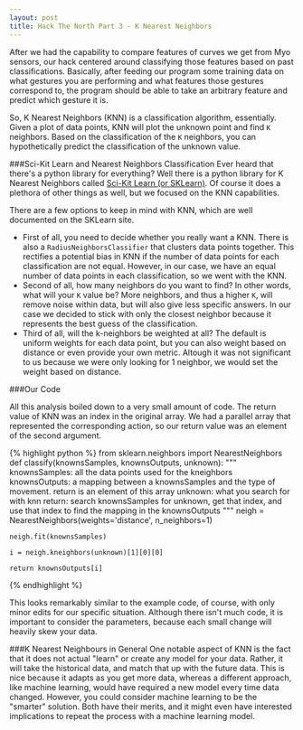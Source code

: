 ```yaml
---
layout: post
title: Hack The North Part 3 - K Nearest Neighbors
---
```


After we had the capability to compare features of curves we get from Myo sensors, our hack centered around classifying those features based on past classifications. Basically, after feeding our program some training data on what gestures you are performing and what features those gestures correspond to, the program should be able to take an arbitrary feature and predict which gesture it is. 

So, K Nearest Neighbors (KNN) is a classification algorithm, essentially. Given a plot of data points, KNN will plot the unknown point and find `K` neighbors. Based on the classification of the `K` neighbors, you can hypothetically predict the classification of the unknown value. 

###Sci-Kit Learn and Nearest Neighbors Classification
Ever heard that there's a python library for everything? Well there is a python library for K Nearest Neighbors called [Sci-Kit Learn (or SKLearn)](http://scikit-learn.org/stable/modules/neighbors.html#nearest-neighbors-classification). Of course it does a plethora of other things as well, but we focused on the KNN capabilities. 

There are a few options to keep in mind with KNN, which are well documented on the SKLearn site. 

 - First of all, you need to decide whether you really want a KNN. There is also a `RadiusNeighborsClassifier` that clusters data points together. This rectifies a potential bias in KNN if the number of data points for each classification are not equal. However, in our case, we have an equal number of data points in each classification, so we went with the KNN.  
 - Second of all, how many neighbors do you want to find? In other words, what will your `K` value be? More neighbors, and thus a higher `K`, will remove noise within data, but will also give less specific answers. In our case we decided to stick with only the closest neighbor because it represents the best guess of the classification. 
 - Third of all, will the k-neighbors be weighted at all? The default is uniform weights for each data point, but you can also weight based on distance or even provide your own metric. Altough it was not significant to us because we were only looking for 1 neighbor, we would set the weight based on distance. 

###Our Code

All this analysis boiled down to a very small amount of code. The return value of KNN was an index in the original array. We had a parallel array that represented the corresponding action, so our return value was an element of the second argument. 

{% highlight python %}
from sklearn.neighbors import NearestNeighbors
def classify(knownsSamples, knownsOutputs, unknown):
	"""
		knownsSamples: all the data points used for the kneighbors
		knownsOutputs: a mapping between a knownsSamples and the type of movement. return is an element of this array
		unknown: what you search for with knn
		return: search knownsSamples for unknown, get that index, and use that index to find the mapping in the knownsOutputs
	"""
	neigh = NearestNeighbors(weights='distance', n_neighbors=1)

	neigh.fit(knownsSamples)

	i = neigh.kneighbors(unknown)[1][0][0]

	return knownsOutputs[i]
{% endhighlight %}

This looks remarkably similar to the example code, of course, with only minor edits for our specific situation. Although there isn't much code, it is important to consider the parameters, because each small change will heavily skew your data.

###K Nearest Neighbours in General
One notable aspect of KNN is the fact that it does not actual "learn" or create any model for your data. Rather, it will take the historical data, and match that up with the future data. This is nice because it adapts as you get more data, whereas a different approach, like machine learning, would have required a new model every time data changed. However, you could consider machine learning to be the "smarter" solution. Both have their merits, and it might even have interested implications to repeat the process with a machine learning model.  